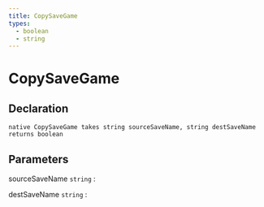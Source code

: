 ```yaml
---
title: CopySaveGame
types:
  - boolean
  - string
---
```


# CopySaveGame

## Declaration

```jass
native CopySaveGame takes string sourceSaveName, string destSaveName returns boolean
```

## Parameters
sourceSaveName `string`
: 

destSaveName `string`
: 
